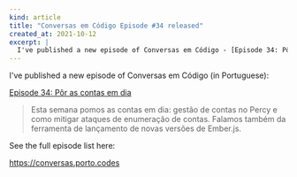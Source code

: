 ```yaml
---
kind: article
title: "Conversas em Código Episode #34 released"
created_at: 2021-10-12
excerpt: |
  I've published a new episode of Conversas em Código - [Episode 34: Pôr as contas em dia](https://conversas.porto.codes/episodes/por-as-contas-em-dia)
---
```


I've published a new episode of Conversas em Código (in Portuguese):

[Episode 34: Pôr as contas em dia](https://conversas.porto.codes/episodes/por-as-contas-em-dia)

> Esta semana pomos as contas em dia: gestão de contas no Percy e como mitigar ataques de enumeração de contas. Falamos também da ferramenta de lançamento de novas versões de Ember.js.

See the full episode list here:

<https://conversas.porto.codes>
